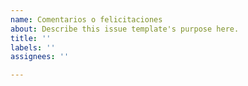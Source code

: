 ```yaml
---
name: Comentarios o felicitaciones
about: Describe this issue template's purpose here.
title: ''
labels: ''
assignees: ''

---
```



